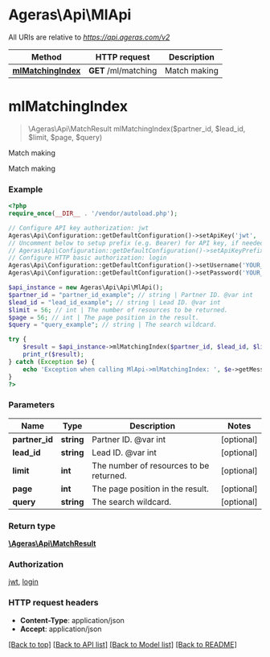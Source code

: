# Ageras\Api\MlApi

All URIs are relative to *https://api.ageras.com/v2*

Method | HTTP request | Description
------------- | ------------- | -------------
[**mlMatchingIndex**](MlApi.md#mlMatchingIndex) | **GET** /ml/matching | Match making


# **mlMatchingIndex**
> \Ageras\Api\MatchResult mlMatchingIndex($partner_id, $lead_id, $limit, $page, $query)

Match making

Match making

### Example
```php
<?php
require_once(__DIR__ . '/vendor/autoload.php');

// Configure API key authorization: jwt
Ageras\Api\Configuration::getDefaultConfiguration()->setApiKey('jwt', 'YOUR_API_KEY');
// Uncomment below to setup prefix (e.g. Bearer) for API key, if needed
// Ageras\Api\Configuration::getDefaultConfiguration()->setApiKeyPrefix('jwt', 'Bearer');
// Configure HTTP basic authorization: login
Ageras\Api\Configuration::getDefaultConfiguration()->setUsername('YOUR_USERNAME');
Ageras\Api\Configuration::getDefaultConfiguration()->setPassword('YOUR_PASSWORD');

$api_instance = new Ageras\Api\Api\MlApi();
$partner_id = "partner_id_example"; // string | Partner ID. @var int
$lead_id = "lead_id_example"; // string | Lead ID. @var int
$limit = 56; // int | The number of resources to be returned.
$page = 56; // int | The page position in the result.
$query = "query_example"; // string | The search wildcard.

try {
    $result = $api_instance->mlMatchingIndex($partner_id, $lead_id, $limit, $page, $query);
    print_r($result);
} catch (Exception $e) {
    echo 'Exception when calling MlApi->mlMatchingIndex: ', $e->getMessage(), PHP_EOL;
}
?>
```

### Parameters

Name | Type | Description  | Notes
------------- | ------------- | ------------- | -------------
 **partner_id** | **string**| Partner ID. @var int | [optional]
 **lead_id** | **string**| Lead ID. @var int | [optional]
 **limit** | **int**| The number of resources to be returned. | [optional]
 **page** | **int**| The page position in the result. | [optional]
 **query** | **string**| The search wildcard. | [optional]

### Return type

[**\Ageras\Api\MatchResult**](../Model/MatchResult.md)

### Authorization

[jwt](../../README.md#jwt), [login](../../README.md#login)

### HTTP request headers

 - **Content-Type**: application/json
 - **Accept**: application/json

[[Back to top]](#) [[Back to API list]](../../README.md#documentation-for-api-endpoints) [[Back to Model list]](../../README.md#documentation-for-models) [[Back to README]](../../README.md)

